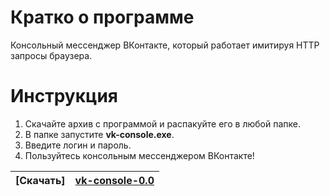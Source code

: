 # Кратко о программе
Консольный мессенджер ВКонтакте, который работает имитируя HTTP запросы браузера.
# Инструкция
1. Скачайте архив с программой и распакуйте его в любой папке.
2. В папке запустите **vk-console.exe**.
3. Введите логин и пароль.
4. Пользуйтесь консольным мессенджером ВКонтакте!

| [Скачать]  | [vk-console-0.0](https://github.com/nayutalienx/vk-console-not-api/releases/download/0.0/vk-console-0.0.zip) |
| ------------- | ------------- |
